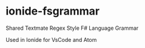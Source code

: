 # ionide-fsgrammar
Shared Textmate Regex Style F# Language Grammar 

Used in Ionide for VsCode and Atom